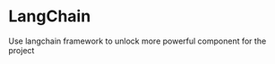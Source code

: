 <!--
 * @Author: LeiChen9 chenlei9691@gmail.com
 * @Date: 2024-07-04 14:25:31
 * @LastEditors: LeiChen9 chenlei9691@gmail.com
 * @LastEditTime: 2024-07-04 14:25:59
 * @FilePath: /SpeechDepDiag/Users/lei/Documents/Code/BicameralMind/LangChain/README.md
 * @Description: 
 * 
 * Copyright (c) 2024 by Riceball, All Rights Reserved. 
-->
# LangChain

Use langchain framework to unlock more powerful component for the project